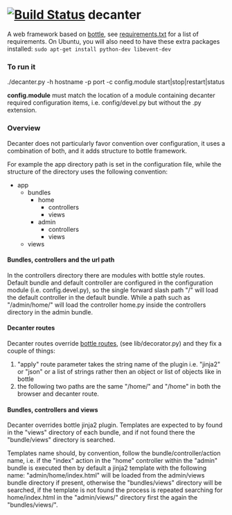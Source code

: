 [![Build Status](https://travis-ci.org/gengo/decanter.png?branch=master)](https://travis-ci.org/gengo/decanter)
decanter
========

A web framework based on [bottle](http://bottlepy.org/docs/stable/), see [requirements.txt](https://github.com/gengo/decanter/blob/master/install/requirements.txt) for a list of requirements. On Ubuntu, you will also need to have these extra packages installed: `sudo apt-get install python-dev libevent-dev`


### To run it
./decanter.py -h hostname -p port -c config.module start|stop|restart|status

**config.module** must match the location of a module containing decanter required configuration items, i.e. config/devel.py but without the .py extension.


### Overview
Decanter does not particularly favor convention over configuration, it uses a combination of both, and it adds structure to bottle framework.

For example the app directory path is set in the configuration file, while the structure of the directory uses the following convention:

* app
    - bundles
        - home
            - controllers
            - views
        - admin
            - controllers
            - views
    - views

#### Bundles, controllers and the url path
In the controllers directory there are modules with bottle style routes. Default bundle and default controller are configured in the configuration module (i.e. config.devel.py), so the single forward slash path "/" will load the default controller in the default bundle.
While a path such as "/admin/home/" will load the controller home.py inside the controllers directory in the admin bundle.

#### Decanter routes
Decanter routes override [bottle routes](http://bottlepy.org/docs/stable/tutorial.html#request-routing), (see lib/decorator.py) and they fix a couple of things:

1. "apply" route parameter takes the string name of the plugin i.e. "jinja2" or "json" or a list of strings rather then an object or list of objects like in bottle
2. the following two paths are the same "/home/" and "/home" in both the browser and decanter route.

#### Bundles, controllers and views
Decanter overrides bottle jinja2 plugin. Templates are expected to by found in the "views" directory of each bundle, and if not found there the "bundle/views" directory is searched.

Templates name should, by convention, follow the bundle/controller/action name, i.e. if the "index" action in the "home" controller within the "admin" bundle is executed then by default a jinja2 template with the following name: "admin/home/index.html" will be loaded from the admin/views bundle directory if present, otherwise the "bundles/views" directory will be searched, if the template is not found the process is repeated searching for home/index.html in the "admin/views/" directory first the again the "bundles/views/".






